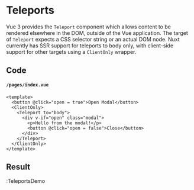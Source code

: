 # Teleports

Vue 3 provides the `Teleport` component which allows content to be rendered elsewhere in the DOM, outside of the Vue application. The target of `Teleport` expects a CSS
selector string or an actual DOM node. Nuxt currently has SSR support for teleports to body only, with client-side support for other targets using a `ClientOnly` wrapper.

## Code

#### `/pages/index.vue`

```vue
<template>
  <button @click="open = true">Open Modal</button>
  <ClientOnly>
    <Teleport to="body">
      <div v-if="open" class="modal">
        <p>Hello from the modal!</p>
        <button @click="open = false">Close</button>
      </div>
    </Teleport>
  </ClientOnly>
</template>
```

## Result

:TeleportsDemo
